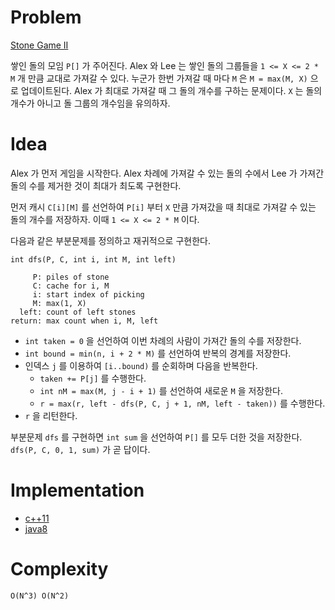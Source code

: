 # Problem

[Stone Game II](https://leetcode.com/problems/stone-game-ii/)

쌓인 돌의 모임 `P[]` 가 주어진다. Alex 와 Lee 는 쌓인 돌의 그룹들을 `1
<= X <= 2 * M` 개 만큼 교대로 가져갈 수 있다. 누군가 한번 가져갈 때
마다 `M` 은 `M = max(M, X)` 으로 업데이트된다. Alex 가 최대로 가져갈
때 그 돌의 개수를 구하는 문제이다. `X` 는 돌의 개수가 아니고 돌 그룹의
개수임을 유의하자.

# Idea

Alex 가 먼저 게임을 시작한다. Alex 차례에 가져갈 수 있는 돌의 수에서
Lee 가 가져간 돌의 수를 제거한 것이 최대가 최도록 구현한다.

먼저 캐시 `C[i][M]` 를 선언하여 `P[i]` 부터 `X` 만큼 가져갔을 때
최대로 가져갈 수 있는 돌의 개수를 저장하자.  이때 `1 <= X <= 2 * M`
이다.

다음과 같은 부분문제를 정의하고 재귀적으로 구현한다.

```
int dfs(P, C, int i, int M, int left)

     P: piles of stone
     C: cache for i, M
     i: start index of picking
     M: max(1, X)
  left: count of left stones
return: max count when i, M, left
```

* `int taken = 0` 을 선언하여 이번 차례의 사람이 가져간 돌의 수를
  저장한다.
* `int bound = min(n, i + 2 * M)` 를 선언하여 반복의 경계를 저장한다.
* 인덱스 `j` 를 이용하여 `[i..bound)` 를 순회하며 다음을 반복한다.
  * `taken += P[j]` 를 수행한다.
  * `int nM = max(M, j - i + 1)` 를 선언하여 새로운 `M` 을 저장한다.
  * `r = max(r, left - dfs(P, C, j + 1, nM, left - taken))` 를
    수행한다.
* `r` 을 리턴한다.

부분문제 `dfs` 를 구현하면 `int sum` 을 선언하여 `P[]` 를
모두 더한 것을 저장한다. `dfs(P, C, 0, 1, sum)` 가 곧 
답이다.

# Implementation

* [c++11](a.cpp)
* [java8](Solution.java)

# Complexity

```
O(N^3) O(N^2)
```
